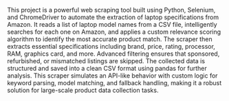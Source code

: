 This project is a powerful web scraping tool built using Python, Selenium, and ChromeDriver to automate the extraction of laptop specifications from Amazon. It reads a list of laptop model names from a CSV file, intelligently searches for each one on Amazon, and applies a custom relevance scoring algorithm to identify the most accurate product match. The scraper then extracts essential specifications including brand, price, rating, processor, RAM, graphics card, and more. Advanced filtering ensures that sponsored, refurbished, or mismatched listings are skipped. The collected data is structured and saved into a clean CSV format using pandas for further analysis. This scraper simulates an API-like behavior with custom logic for keyword parsing, model matching, and fallback handling, making it a robust solution for large-scale product data collection tasks.


